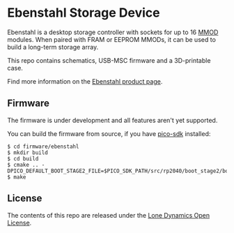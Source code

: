 # Ebenstahl Storage Device

Ebenstahl is a desktop storage controller with sockets for up to 16 [MMOD](https://github.com/machdyne/mmod) modules. When paired with FRAM or EEPROM MMODs, it can be used to build a long-term storage array.

This repo contains schematics, USB-MSC firmware and a 3D-printable case.

Find more information on the [Ebenstahl product page](https://machdyne.com/product/ebenstahl-storage-device/).

## Firmware

The firmware is under development and all features aren't yet supported.

You can build the firmware from source, if you have [pico-sdk](https://github.com/raspberrypi/pico-sdk) installed:

```
$ cd firmware/ebenstahl
$ mkdir build
$ cd build
$ cmake .. -DPICO_DEFAULT_BOOT_STAGE2_FILE=$PICO_SDK_PATH/src/rp2040/boot_stage2/boot2_generic_03h.S
$ make
```

## License

The contents of this repo are released under the [Lone Dynamics Open License](LICENSE.md).
